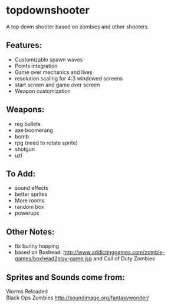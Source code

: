 # topdownshooter

A top down shooter based on zombies and other shooters.

## Features:

- Customizable spawn waves
- Points integration
- Game over mechanics and lives
- resolution scaling for 4:3 windowed screens
- start screen and game over screen
- Weapon customization

## Weapons:
- reg bullets
- axe boomerang
- bomb
- rpg (need to rotate sprite)
- shotgun
- uzi

## To Add:

- sound effects
- better sprites
- More rooms
- random box
- powerups

## Other Notes:
- fix bunny hopping
- based on Boxhead: http://www.addictinggames.com/zombie-games/boxhead2play-game.jsp and Call of Duty Zombies


## Sprites and Sounds come from:

Worms Reloaded  
Black Ops Zombies
http://soundimage.org/fantasywonder/